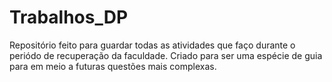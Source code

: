 # Trabalhos_DP
Repositório feito para guardar todas as atividades que faço durante o periódo de recuperação da faculdade. Criado para ser uma espécie de guia para em meio a futuras questões mais complexas.
